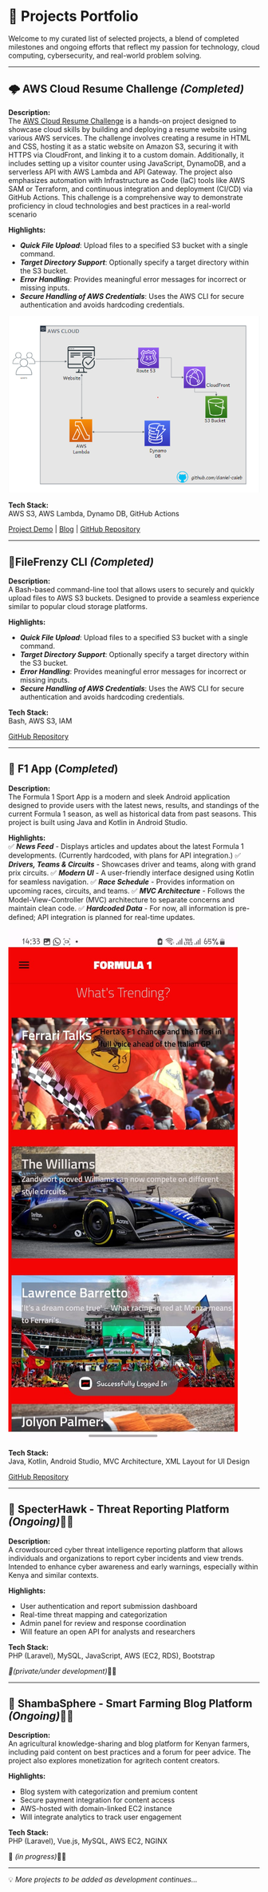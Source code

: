 # 🚀 Projects Portfolio

Welcome to my curated list of selected projects, a blend of completed milestones and ongoing efforts that reflect my passion for technology, cloud computing, cybersecurity, and real-world problem solving.

---

## 🌩️ AWS Cloud Resume Challenge *(Completed)*

**Description:**  
The [AWS Cloud Resume Challenge](https://cloudresumechallenge.dev/docs/the-challenge/aws/) is a hands-on project designed to showcase cloud skills by building and deploying a resume website using various AWS services. The challenge involves creating a resume in HTML and CSS, hosting it as a static website on Amazon S3, securing it with HTTPS via CloudFront, and linking it to a custom domain. Additionally, it includes setting up a visitor counter using JavaScript, DynamoDB, and a serverless API with AWS Lambda and API Gateway. The project also emphasizes automation with Infrastructure as Code (IaC) tools like AWS SAM or Terraform, and continuous integration and deployment (CI/CD) via GitHub Actions. This challenge is a comprehensive way to demonstrate proficiency in cloud technologies and best practices in a real-world scenario

**Highlights:**  
- ***Quick File Upload***: Upload files to a specified S3 bucket with a single command.
- ***Target Directory Support***: Optionally specify a target directory within the S3 bucket.
- ***Error Handling***: Provides meaningful error messages for incorrect or missing inputs.
- ***Secure Handling of AWS Credentials***: Uses the AWS CLI for secure authentication and avoids hardcoding credentials.

![alt text](image-1.png)

**Tech Stack:**  
AWS S3, AWS Lambda, Dynamo DB, GitHub Actions

[Project Demo](http://resume.daniel.s3-website-us-west-2.amazonaws.com/) | [Blog](https://blog-daniel-caleb.hashnode.dev/my-cloud-resume-challenge-a-journey-from-zero-to-hero) | [GitHub Repository](https://github.com/daniel-caleb/My-Cloud-Resume.git)

---

## 🧵FileFrenzy CLI *(Completed)*

**Description:**  
A Bash-based command-line tool that allows users to securely and quickly upload files to AWS S3 buckets. Designed to provide a seamless experience similar to popular cloud storage platforms.

**Highlights:**  
- ***Quick File Upload***: Upload files to a specified S3 bucket with a single command.
- ***Target Directory Support***: Optionally specify a target directory within the S3 bucket.
- ***Error Handling***: Provides meaningful error messages for incorrect or missing inputs.
- ***Secure Handling of AWS Credentials***: Uses the AWS CLI for secure authentication and avoids hardcoding credentials.

**Tech Stack:**  
Bash, AWS S3, IAM

[GitHub Repository](https://github.com/daniel-caleb/FileFrenzy.git)

---

## 📱 F1 App (*Completed*)

**Description:**  
The Formula 1 Sport App is a modern and sleek Android application designed to provide users with the latest news, results, and standings of the current Formula 1 season, as well as historical data from past seasons. This project is built using Java and Kotlin in Android Studio.

**Highlights:**  
✅ ***News Feed*** - Displays articles and updates about the latest Formula 1 developments. (Currently hardcoded, with plans for API integration.)
✅ ***Drivers, Teams & Circuits*** - Showcases driver and teams, along with grand prix circuits.
✅ ***Modern UI*** - A user-friendly interface designed using Kotlin for seamless navigation.
✅ ***Race Schedule*** - Provides information on upcoming races, circuits, and teams.
✅ ***MVC Architecture*** - Follows the Model-View-Controller (MVC) architecture to separate concerns and maintain clean code.
✅ ***Hardcoded Data*** - For now, all information is pre-defined; API integration is planned for real-time updates.

![alt text](image.png)

**Tech Stack:**  
Java, Kotlin, Android Studio, MVC Architecture, XML Layout for UI Design

[GitHub Repository](https://github.com/daniel-caleb/Formula_1.git)

---

## 🔐 SpecterHawk - Threat Reporting Platform *(Ongoing)*🚧🚨

**Description:**  
A crowdsourced cyber threat intelligence reporting platform that allows individuals and organizations to report cyber incidents and view trends. Intended to enhance cyber awareness and early warnings, especially within Kenya and similar contexts.

**Highlights:**  
- User authentication and report submission dashboard  
- Real-time threat mapping and categorization  
- Admin panel for review and response coordination  
- Will feature an open API for analysts and researchers

**Tech Stack:**  
PHP (Laravel), MySQL, JavaScript, AWS (EC2, RDS), Bootstrap

*🚧(private/under development)*🚧🔨

---

## 🌾 ShambaSphere - Smart Farming Blog Platform *(Ongoing)*🚧🚨

**Description:**  
An agricultural knowledge-sharing and blog platform for Kenyan farmers, including paid content on best practices and a forum for peer advice. The project also explores monetization for agritech content creators.

**Highlights:**  
- Blog system with categorization and premium content  
- Secure payment integration for content access  
- AWS-hosted with domain-linked EC2 instance  
- Will integrate analytics to track user engagement

**Tech Stack:**  
PHP (Laravel), Vue.js, MySQL, AWS EC2, NGINX

🚧 *(in progress)*🚧🔨

---

💡 *More projects to be added as development continues...*
